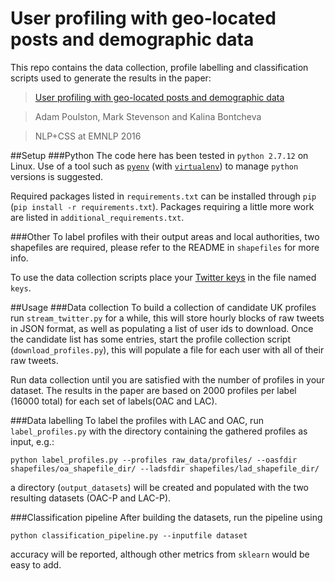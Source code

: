 # User profiling with geo-located posts and demographic data
This repo contains the data collection, profile labelling and classification scripts used to generate the results in the paper:
>[User profiling with geo-located posts and demographic data](https://www.aclweb.org/anthology/W/W16/W16-56.pdf#page=55)

>Adam Poulston, Mark Stevenson and Kalina Bontcheva

>NLP+CSS at EMNLP 2016

##Setup
###Python
The code here has been tested in `python 2.7.12` on Linux. Use of a tool such as [`pyenv`](https://github.com/yyuu/pyenv) (with [`virtualenv`](https://github.com/yyuu/pyenv-virtualenv)) to manage `python` versions is suggested. 

Required packages listed in `requirements.txt` can be installed through `pip` (`pip install -r requirements.txt`). Packages requiring a little more work are listed in `additional_requirements.txt`.

###Other 
To label profiles with their output areas and local authorities, two shapefiles are required, please refer to the README in `shapefiles` for more info.

To use the data collection scripts place your [Twitter keys](https://dev.twitter.com/) in the file named `keys`.

##Usage
###Data collection
To build a collection of candidate UK profiles run `stream_twitter.py` for a while, this will store hourly blocks of raw tweets in JSON format, as well as populating a list of user ids to download. Once the candidate list has some entries, start the profile collection script (`download_profiles.py`), this will populate a file for each user with all of their raw tweets.

Run data collection until you are satisfied with the number of profiles in your dataset. The results in the paper are based on 2000 profiles per label (16000 total) for each set of labels(OAC and LAC).

###Data labelling
To label the profiles with LAC and OAC, run `label_profiles.py` with the directory containing the gathered profiles as input, e.g.:
```
python label_profiles.py --profiles raw_data/profiles/ --oasfdir shapefiles/oa_shapefile_dir/ --ladsfdir shapefiles/lad_shapefile_dir/ 
```
a directory (`output_datasets`) will be created and populated with the two resulting datasets (OAC-P and LAC-P).

###Classification pipeline
After building the datasets, run the pipeline using
```
python classification_pipeline.py --inputfile dataset
```
accuracy will be reported, although other metrics from `sklearn` would be easy to add.
